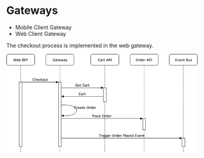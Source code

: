 # Gateways

* Mobile Client Gateway
* Web Client Gateway

The checkout process is implemented in the web gateway.

![Checkout Sequence Diagram](resources/Checkout%20Sequence.png?raw=true "Checkout Sequence Diagram")
